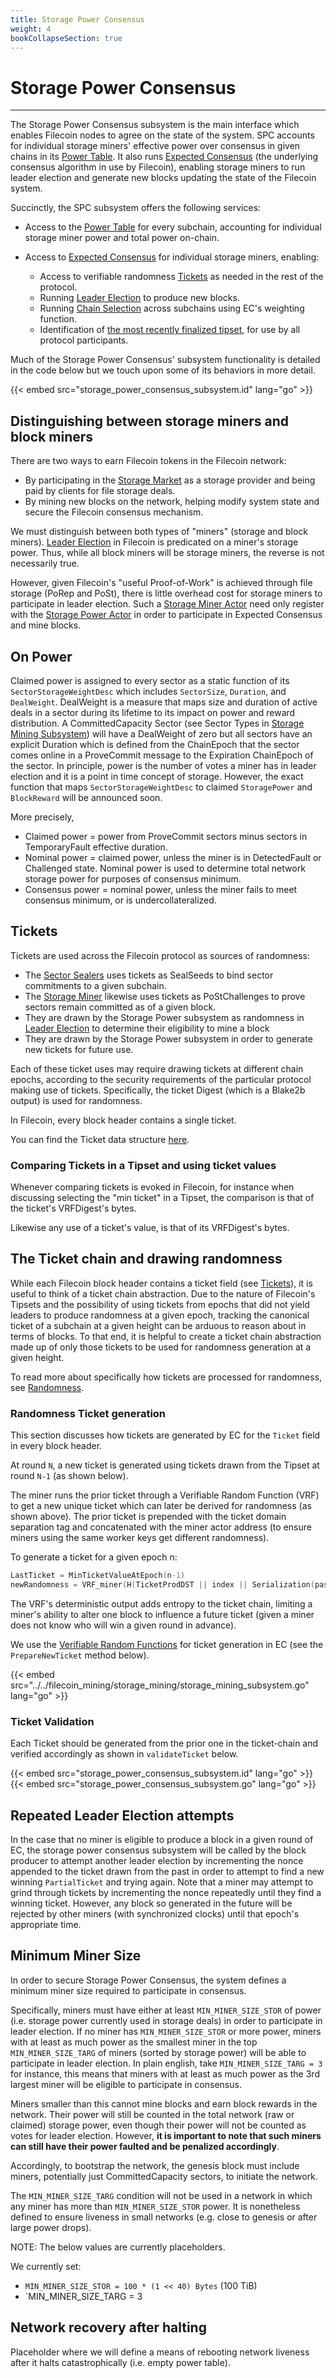 ```yaml
---
title: Storage Power Consensus
weight: 4
bookCollapseSection: true
---
```


# Storage Power Consensus
---

The Storage Power Consensus subsystem is the main interface which enables Filecoin nodes to agree on the state of the system. SPC accounts for individual storage miners' effective power over consensus in given chains in its [Power Table](\missing-link). It also runs [Expected Consensus](\missing-link) (the underlying consensus algorithm in use by Filecoin), enabling storage miners to run leader election and generate new blocks updating the state of the Filecoin system.

Succinctly, the SPC subsystem offers the following services:

- Access to the [Power Table](\missing-link) for every subchain, accounting for individual storage miner power and total power on-chain.
- Access to [Expected Consensus](\missing-link) for individual storage miners, enabling:

    - Access to verifiable randomness [Tickets](\missing-link) as needed in the rest of the protocol.
    - Running [Leader Election](\missing-link) to produce new blocks.
    - Running [Chain Selection](\missing-link) across subchains using EC's weighting function.
    - Identification of [the most recently finalized tipset](\link-to-finality), for use by all protocol participants.

Much of the Storage Power Consensus' subsystem functionality is detailed in the code below but we touch upon some of its behaviors in more detail.

{{< embed src="storage_power_consensus_subsystem.id" lang="go" >}}

## Distinguishing between storage miners and block miners

There are two ways to earn Filecoin tokens in the Filecoin network:

- By participating in the [Storage Market](\missing-link) as a storage provider and being paid by clients for file storage deals.
- By mining new blocks on the network, helping modify system state and secure the Filecoin consensus mechanism.

We must distinguish between both types of "miners" (storage and block miners). [Leader Election](\missing-link) in Filecoin is predicated on a miner's storage power. Thus, while all block miners will be storage miners, the reverse is not necessarily true.

However, given Filecoin's "useful Proof-of-Work" is achieved through file storage (PoRep and PoSt), there is little overhead cost for storage miners to participate in leader election. Such a [Storage Miner Actor](\missing-link) need only register with the [Storage Power Actor](\missing-link) in order to participate in Expected Consensus and mine blocks.

## On Power

Claimed power is assigned to every sector as a static function of its `SectorStorageWeightDesc` which includes `SectorSize`, `Duration`, and `DealWeight`. DealWeight is a measure that maps size and duration of active deals in a sector during its lifetime to its impact on power and reward distribution. A CommittedCapacity Sector (see Sector Types in [Storage Mining Subsystem](\missing-link)) will have a DealWeight of zero but all sectors have an explicit Duration which is defined from the ChainEpoch that the sector comes online in a ProveCommit message to the Expiration ChainEpoch of the sector. In principle, power is the number of votes a miner has in leader election and it is a point in time concept of storage. However, the exact function that maps `SectorStorageWeightDesc` to claimed `StoragePower` and `BlockReward` will be announced soon.

More precisely,

- Claimed power = power from ProveCommit sectors minus sectors in TemporaryFault effective duration.
- Nominal power = claimed power, unless the miner is in DetectedFault or Challenged state. Nominal power is used to determine total network storage power for purposes of consensus minimum.
- Consensus power = nominal power, unless the miner fails to meet consensus minimum, or is undercollateralized.

## Tickets

Tickets are used across the Filecoin protocol as sources of randomness:

- The [Sector Sealers](\missing-link) uses tickets as SealSeeds to bind sector commitments to a given subchain.
- The [Storage Miner](\missing-link) likewise uses tickets as PoStChallenges to prove sectors remain committed as of a given block.
- They are drawn by the Storage Power subsystem as randomness in [Leader Election](\missing-link) to determine their eligibility to mine a block
- They are drawn by the Storage Power subsystem in order to generate new tickets for future use.

Each of these ticket uses may require drawing tickets at different chain epochs, according to the security requirements of the particular protocol making use of tickets. Specifically, the ticket Digest (which is a Blake2b output) is used for randomness.

In Filecoin, every block header contains a single ticket.

You can find the Ticket data structure [here](\link-to-data-structures).

### Comparing Tickets in a Tipset and using ticket values

Whenever comparing tickets is evoked in Filecoin, for instance when discussing selecting the "min ticket" in a Tipset, the comparison is that of the ticket's VRFDigest's bytes.

Likewise any use of a ticket's value, is that of its VRFDigest's bytes.

## The Ticket chain and drawing randomness

While each Filecoin block header contains a ticket field (see [Tickets](\missing-link)), it is useful to think of a ticket chain abstraction.
Due to the nature of Filecoin's Tipsets and the possibility of using tickets from epochs that did not yield leaders to produce randomness at a given epoch, tracking the canonical ticket of a subchain at a given height can be arduous to reason about in terms of blocks. To that end, it is helpful to create a ticket chain abstraction made up of only those tickets to be used for randomness generation at a given height.

To read more about specifically how tickets are processed for randomness, see [Randomness](\missing-link).

### Randomness Ticket generation

This section discusses how tickets are generated by EC for the `Ticket` field in every block header.

At round `N`, a new ticket is generated using tickets drawn from the Tipset at round `N-1` (as shown below).

The miner runs the prior ticket through a Verifiable Random Function (VRF) to get a new unique ticket which can later be derived for randomness (as shown above). The prior ticket is prepended with the ticket domain separation tag and concatenated with the miner actor address (to ensure miners using the same worker keys get different randomness).

To generate a ticket for a given epoch n:
```go
LastTicket = MinTicketValueAtEpoch(n-1)
newRandomness = VRF_miner(H(TicketProdDST || index || Serialization(pastTicket, minerActorAddress)))
```

The VRF's deterministic output adds entropy to the ticket chain, limiting a miner's ability to alter one block to influence a future ticket (given a miner does not know who will win a given round in advance).

We use the [Verifiable Random Functions](\missing-link) for ticket generation in EC (see the `PrepareNewTicket` method below).

{{< embed src="../../filecoin_mining/storage_mining/storage_mining_subsystem.go" lang="go" >}}


### Ticket Validation

Each Ticket should be generated from the prior one in the ticket-chain and verified accordingly as shown in `validateTicket` below.

{{< embed src="storage_power_consensus_subsystem.id" lang="go" >}}
{{< embed src="storage_power_consensus_subsystem.go" lang="go" >}}

## Repeated Leader Election attempts

In the case that no miner is eligible to produce a block in a given round of EC, the storage power consensus subsystem will be called by the block producer to attempt another leader election by incrementing the nonce appended to the ticket drawn from the past in order to attempt to find a new winning `PartialTicket` and trying again. 
Note that a miner may attempt to grind through tickets by incrementing the nonce repeatedly until they find a winning ticket. However, any block so generated in the future will be rejected by other miners (with synchronized clocks) until that epoch's appropriate time.

## Minimum Miner Size

In order to secure Storage Power Consensus, the system defines a minimum miner size required to participate in consensus.

Specifically, miners must have either at least `MIN_MINER_SIZE_STOR` of power (i.e. storage power currently used in storage deals) in order to participate in leader election. If no miner has `MIN_MINER_SIZE_STOR` or more power, miners with at least as much power as the smallest miner in the top `MIN_MINER_SIZE_TARG` of miners (sorted by storage power) will be able to participate in leader election. In plain english, take `MIN_MINER_SIZE_TARG = 3` for instance, this means that miners with at least as much power as the 3rd largest miner will be eligible to participate in consensus.

Miners smaller than this cannot mine blocks and earn block rewards in the network. Their power will still be counted in the total network (raw or claimed) storage power, even though their power will not be counted as votes for leader election. However, **it is important to note that such miners can still have their power faulted and be penalized accordingly**.

Accordingly, to bootstrap the network, the genesis block must include miners, potentially just CommittedCapacity sectors, to initiate the network.

The `MIN_MINER_SIZE_TARG` condition will not be used in a network in which any miner has more than `MIN_MINER_SIZE_STOR` power. It is nonetheless defined to ensure liveness in small networks (e.g. close to genesis or after large power drops).

NOTE: The below values are currently placeholders.

We currently set:

- `MIN_MINER_SIZE_STOR = 100 * (1 << 40) Bytes` (100 TiB)
- `MIN_MINER_SIZE_TARG = 3

## Network recovery after halting

Placeholder where we will define a means of rebooting network liveness after it halts catastrophically (i.e. empty power table).
